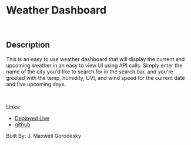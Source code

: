 # Weather Dashboard

<br>

## Description

This is an easy to use weather dashboard that will display the current and upcoming weather in an easy to view UI using API calls. Simply enter the name of the city you'd like to search for in the search bar, and you're greeted with the temp, humidity, UVI, and wind speed for the current date and five upcoming days. 

<br>

Links:
* [Deployed Live](https://jmg5369.github.io/weather-dashboard/)
* [github](https://github.com/jmg5369/weather-dashboard)


Built By:
J. Maxwell Gorodesky